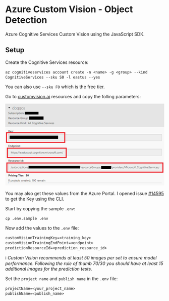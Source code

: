 # Azure Custom Vision - Object Detection

Azure Cognitive Services Custom Vision using the JavaScript SDK.

## Setup

Create the Cognitive Services resource:

```
az cognitiveservices account create -n <name> -g <group> --kind CognitiveServices --sku S0 -l eastus --yes
```

You can also use `--sku F0` which is the free tier.

Go to [customvision.ai](https://www.customvision.ai/projects#/settings) resources and copy the folling parameters:

<img src="docs/resource.png"/>

You may also get these values from the Azure Portal. I opened issue [#14595](https://github.com/Azure/azure-cli/issues/14595) to get the Key using the CLI.

Start by copying the sample `.env`:

```
cp .env.sample .env
```

Now add the values to the `.env` file:

```
customVisionTrainingKey=<training_key>
customVisionTrainingEndPoint=<endpoint>
predictionResourceId=<prediction_resource_id>
```

:information_source: _Custom Vision recommends at least 50 images per set to ensure model performance. 
Following the rule of thumb 70/30 you should have at least 15 additional images for the prediction tests._

Set the `project name` and `publish name` in the `.env` file:

```
projectName=<your_project_name>
publishName=<publish_name>
```